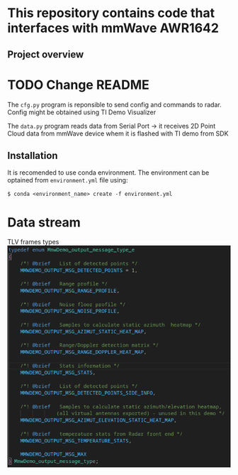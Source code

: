 # This repository contains code that interfaces with mmWave AWR1642

## Project overview
# TODO Change README 

The ```cfg.py``` program is reponsible to send config and commands to radar. Config might be obtained using TI Demo Visualizer

The ```data.py``` program reads data from Serial Port -> it receives 2D Point Cloud data from mmWave device whem it is flashed with TI demo from SDK

## Installation
It is recomended to use conda environment. The environment can be optained from   ```environment.yml``` file using:    
```
$ conda <environment_name> create -f environment.yml
```

# Data stream
TLV frames types
![img.png](img.png)


[//]: # (## Run)

[//]: # (First run the ```cfg.py``` file in order to send config and start the device. Then fire up the ```data.py``` to see the data from radar)

[//]: # ()
[//]: # (## Config)

[//]: # (The config send to the device depends on the version of SDK flashed to mmWave radar. Paste .cfg file to the cfgs folder and specify the name of the config using option:   )

[//]: # (```)

[//]: # ($ python3 cfg.py --cfg AWR1642-SDK<SDK_version>)

[//]: # (```    )

[//]: # (The defalt cfg is for SDK 3.2.0, it will be chosen when not specifying certain config. Similarly the cfg port might be specifed by:)

[//]: # (```)

[//]: # ($ python3 cfg.py --port /dev/ttyACM0)

[//]: # (```)

[//]: # (Config can also be send using TI mmWave Demo Visualizer)

[//]: # ()
[//]: # (## Reading data)

[//]: # (To read the data specify data port on your system:)

[//]: # (```)

[//]: # ($ python3 data.py --port /dev/ttyACM1)

[//]: # (```)